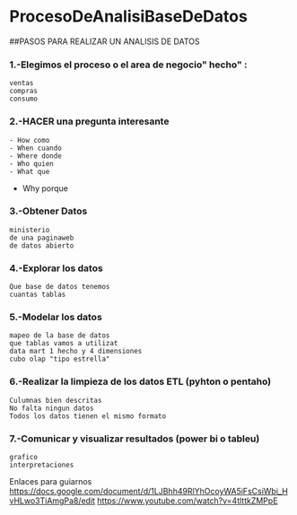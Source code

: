 # ProcesoDeAnalisiBaseDeDatos
##PASOS PARA REALIZAR UN ANALISIS DE DATOS
### 1.-Elegimos el proceso o el area de negocio" hecho" :
	ventas
	compras
	consumo
### 2.-HACER una pregunta interesante
	- How como
	- When cuando
	- Where donde
	- Who quien
	- What que
  - Why porque
### 3.-Obtener Datos
	ministerio
	de una paginaweb
	de datos abierto
### 4.-Explorar los datos
	Que base de datos tenemos
	cuantas tablas
### 5.-Modelar los datos
	mapeo de la base de datos
	que tablas vamos a utilizat
	data mart 1 hecho y 4 dimensiones
	cubo olap "tipo estrella"
### 6.-Realizar la limpieza de los datos ETL (pyhton o pentaho)
	Culumnas bien descritas
	No falta ningun datos
	Todos los datos tienen el mismo formato
### 7.-Comunicar y visualizar resultados (power bi o tableu)
	grafico 
	interpretaciones

Enlaces para guiarnos
https://docs.google.com/document/d/1LJBhh49RlYhOcoyWA5iFsCsiWbi_HvHLwo3TiAmgPa8/edit
https://www.youtube.com/watch?v=4tlttkZMPpE

